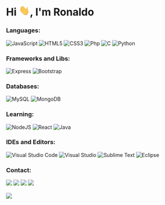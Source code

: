 <h1>Hi <img src="https://github.com/nicollecnunes/nicollecnunes/blob/main/Hi.gif" alt="hi gif" width="30px">, I'm Ronaldo</h1>
 <div>
  <h3>Languages:</h3>
   <p>
   <img alt="JavaScript" src="https://img.shields.io/badge/javascript-%23323330.svg?style=for-the-badge&logo=javascript&logoColor=%23F7DF1E"/>
   <img alt="HTML5" src="https://img.shields.io/badge/html5-%23E34F26.svg?style=for-the-badge&logo=html5&logoColor=white"/>
   <img alt="CSS3" src="https://img.shields.io/badge/css3-%231572B6.svg?style=for-the-badge&logo=css3&logoColor=white"/>
   <img alt="Php" src="https://img.shields.io/badge/PHP-777BB4?style=for-the-badge&logo=php&logoColor=white">
   <img alt="C" src="https://img.shields.io/badge/c-%2300599C.svg?style=for-the-badge&logo=c&logoColor=white"/>
   <img alt="Python" src="https://img.shields.io/badge/python-%2314354C.svg?style=for-the-badge&logo=python&logoColor=white"/>
   </p>
  </div>
 <div>
   <h3>Frameworks and Libs:</h3>
   <p>
    <img alt="Express" src="https://img.shields.io/badge/Express.js-000000?style=for-the-badge&logo=express&logoColor=white"/>
    <img alt="Bootstrap" src="https://img.shields.io/badge/Bootstrap-563D7C?style=for-the-badge&logo=bootstrap&logoColor=white"/>
   </p>
 </div>
 <div>
   <h3>Databases:</h3>
   <img alt="MySQL" src ="https://img.shields.io/badge/MySQL-005C84?style=for-the-badge&logo=mysql&logoColor=white"/>
   <img alt="MongoDB" src ="https://img.shields.io/badge/MongoDB-4EA94B?style=for-the-badge&logo=mongodb&logoColor=white"/>
 </div>
 <div>
   <h3>Learning:</h3>
   <p>
     <img alt= "NodeJS" src="https://img.shields.io/badge/Node.js-339933?style=for-the-badge&logo=nodedotjs&logoColor=white"/>
     <img alt="React" src="https://img.shields.io/badge/React-20232A?style=for-the-badge&logo=react&logoColor=61DAFB"/>
     <img alt="Java" src="https://img.shields.io/badge/Java-ED8B00?style=for-the-badge&logo=java&logoColor=white"/>
   </p>
 </div>
 <div>
   <h3>IDEs and Editors:</h3>
   <p>
   <img alt="Visual Studio Code" src="https://img.shields.io/badge/VisualStudioCode-0078d7.svg?style=for-the-badge&logo=visual-studio-code&logoColor=white"/>
   <img alt="Visual Studio" src="https://img.shields.io/badge/VisualStudio-5C2D91.svg?style=for-the-badge&logo=visual-studio&logoColor=white"/>
   <img alt="Sublime Text" src="https://img.shields.io/badge/sublime_text-%23575757.svg?style=for-the-badge&logo=sublime-text&logoColor=important"/>
   <img alt="Eclipse" src="https://img.shields.io/badge/Eclipse-2C2255?style=for-the-badge&logo=eclipse&logoColor=white"/>
   </p>
 </div>
 <div>
   <h3>Contact:</h3>
   <a href="https://instagram.com/juninho_jucaa" target="_blank"><img src="https://img.shields.io/badge/-Instagram-%23E4405F?style=for-the-badge&logo=instagram&logoColor=white" target="_blank"></a>
  <a href="https://twitter.com/Juninhojucasido" target="_blank"><img src="https://img.shields.io/twitter/follow/Juninhojucasido?label=Twitter&style=for-the-badge" target="_blank"></a> 
   <a href = "mailto:ronaldomacielcamposjunior@gmail.com"><img src="https://img.shields.io/badge/-Gmail-%23333?style=for-the-badge&logo=gmail&logoColor=white" target="_blank"></a>
   <a href="https://www.linkedin.com/in/ronaldo-maciel-586619209" target="_blank"><img src="https://img.shields.io/badge/-LinkedIn-%230077B5?style=for-the-badge&logo=linkedin&logoColor=white" target="_blank"></a>
 </div>
 <br>
 <div>
   <img height="200" src="https://github-readme-streak-stats.herokuapp.com/?user=ronaldo3030&theme=dark"/>
</div>
  




  
